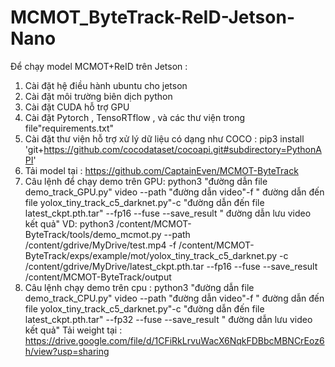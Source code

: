 # MCMOT_ByteTrack-ReID-Jetson-Nano
Để chạy model MCMOT+ReID trên Jetson : 
1. Cài đặt hệ điều hành ubuntu cho jetson 
2. Cài đặt môi trường biên dịch python 
3. Cài đặt CUDA hỗ trợ GPU 
4. Cài đặt Pytorch , TensoRTflow , và các thư viện trong file"requirements.txt"
5. Cài đặt thư viện hỗ trợ  xử lý dữ liệu có dạng như COCO : pip3 install 'git+https://github.com/cocodataset/cocoapi.git#subdirectory=PythonAPI'
6. Tải model tại : https://github.com/CaptainEven/MCMOT-ByteTrack
7. Câu lệnh để chạy demo trên GPU: 
python3 "đường dẫn file demo_track_GPU.py"  video --path "đường dẫn video"-f " đường dẫn đến file yolox_tiny_track_c5_darknet.py"-c "đường dẫn đến file latest_ckpt.pth.tar" --fp16 --fuse --save_result " đường dẫn lưu video kết quả"
VD: 
python3 /content/MCMOT-ByteTrack/tools/demo_mcmot.py --path /content/gdrive/MyDrive/test.mp4 -f /content/MCMOT-ByteTrack/exps/example/mot/yolox_tiny_track_c5_darknet.py -c /content/gdrive/MyDrive/latest_ckpt.pth.tar --fp16 --fuse --save_result /content/MCMOT-ByteTrack/output
8. Câu lệnh chạy demo trên cpu : 
python3 "đường dẫn file demo_track_CPU.py"  video --path "đường dẫn video"-f " đường dẫn đến file yolox_tiny_track_c5_darknet.py"-c "đường dẫn đến file latest_ckpt.pth.tar" --fp32 --fuse --save_result " đường dẫn lưu video kết quả"
Tải weight tại  : https://drive.google.com/file/d/1CFiRkLrvuWacX6NqkFDBbcMBNCrEoz6h/view?usp=sharing
